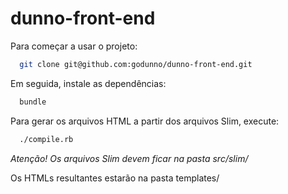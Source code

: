 dunno-front-end
===============

Para começar a usar o projeto:
```bash
  git clone git@github.com:godunno/dunno-front-end.git
```

Em seguida, instale as dependências:
```bash
  bundle
```

Para gerar os arquivos HTML a partir dos arquivos Slim, execute:
```bash
  ./compile.rb
```

*Atenção! Os arquivos Slim devem ficar na pasta src/slim/*

Os HTMLs resultantes estarão na pasta templates/
